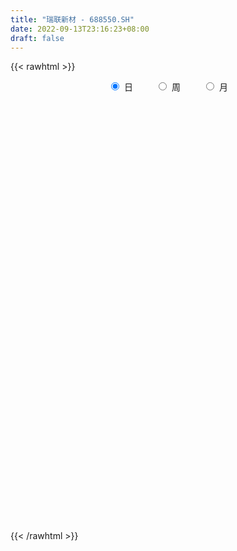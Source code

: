 ```yaml
---
title: "瑞联新材 - 688550.SH"
date: 2022-09-13T23:16:23+08:00
draft: false
---
```

{{< rawhtml >}}
    <div style="text-align: center">
        <label style="padding: 1rem;"><input style="margin-right: .5rem" type="radio" name="period" value="D" checked onclick="period_change(this)">日</label>
        <label style="padding: 1rem;"><input style="margin-right: .5rem" type="radio" name="period" value="W" onclick="period_change(this)">周</label>
        <label style="padding: 1rem;"><input style="margin-right: .5rem" type="radio" name="period" value="M" onclick="period_change(this)">月</label>
    </div>
    <div id="chart" style="height: 700px;"></div> 
    <script type="text/javascript">
        const D_v = [108057.51,50255.78,24391.56,30708.98,19452.25,22071.36,15735.03,14818.69,9939.59,9098.5,10923.5,24779.65,9814.49,6242.25,11461.32,10990.11,6797.11,11215.39,9552.62,3614.33,6807.47,8240.42,12735.91,5585.38,5840.16,7114.27,3328.12,3470.79,1872.02,2681.51,2458.71,4445.39,2530.49,4091.75,7533.43,5231.47,7846.38,4502.93,4343.05,4107.37,2983.79,3007.06,6558.44,6768.43,5760.63,3840.18,3046.88,3653.72,5964.51,6150.55,6057.78,5654.6,4859.02,4065.28,4843.05,4746.22,2718.33,2398.55,2581.56,7589.91,5926.86,4091.08,3096.08,3687.72,4083.74,4073.56,5812.36,4477.65,3275.69,3692.15,4599.83,3217.95,2741.78,3726.73,5854.88,6590.4,3697.38,4318.69,3114.08,2268.03,3377.35,4060.25,5768.17,6240.23,5451.01,7294.29,3810.39,12209.72,5473.17,4358.57,3832.26,4944.88,2248.13,2257.33,3908.3,2875.55,3564.58,2769.3,5157.32,4887.97,4310.43,2839.7,2487.66,2655.43,2967.11,2883.84,2576.56,3347.99,5432.78,3712.74,3400.78,5990.83,2460.44,3184.02,2318.05,5524.7,3211.59,6640.47,2804.61,2266.36,2286.78,2897.58,2749.52,2181.57,1786.69,2318.08,1655.61,1894.64,3264.15,3416.44,4323.78,2950.63,3273.98,2371.4,1387.84,2358.15,3013.45,2059.93,1479.09,1763.88,5083.52,2000.85,2732.73,3333.01,2794.59,7012.29,2604.53,1652.84,2553.11,2127.23,3682.1,2506.21,1688.81,1537.99,2268.17,6766.6,3574.68,2000.48,2183.12,4610.14,2126.82,2018.26,1529.56,1257.18,902.28,1997.11,2531.81,2035.57,2271.4,6243.31,5123.53,2518.37,2124.14,3035.04,3554.55,4840.69,8118.2,16548.7,15066.43,9898.42,7662.78,4586.48,3040.56,4322.1,3158.7,4127.17,4955.09,2109.51,4696.21,3156.67,7656.66,5134.75,4736.64,5279.4,3580.62,2623.8,5355.87,3706.24,6127.33,6786.15,4760.18,5274.93,5267.89,5198.57,9112.77,6372.3,6110.25,4271.45,2906.28,4832.75,3315.14,2541.04,2774.08,2723.72,5287.74,4377.38,4272.68,7504.75,5696.56,6401.89,5195.42,4583.18,2908.68,7025.74,8112.11,5489.27,4764.49,3835.11,4452.73,8722.96,22164.69,27125.76,9712.57,5422.05,6793.2,3210.51,4554.67,6443.33,5426.23,6861.56,4642.0,4488.93,11336.38,9134.8,9783.42,7532.9,7570.03,14530.25,22867.23,17387.65,66468.75,60803.42,51103.44,28109.27,23102.14,11587.42,7258.79,11703.09,6936.22,10684.66,4096.05,5582.92,4085.83,4543.02,4437.46,6104.37,5374.59,4312.56,6681.41,5119.65,6296.18,6811.75,9069.07,6599.55,20160.61,10908.78,7301.66,6268.13,9251.57,6747.3,6549.96,3814.35,5635.45,4777.14,67521.48,36497.5,20363.32,51998.19,43452.4,35012.87,16304.22,23121.88,13806.32,14996.89,14019.43,14894.13,8709.71,10161.79,13528.16,25737.02,26742.13,14572.69,18514.42,12796.87,14725.03,12473.78,7499.91,10224.17,7772.22,7547.9,10646.05,9097.68,5591.95,6982.27,8136.81,3643.94,10830.41,18255.47,12972.86,13686.7,10396.82,12356.68,15995.51,11773.62,10015.99,10138.17,7529.16,13081.94,8800.98,14867.98,8140.89,9632.64,25933.73,33338.68,24831.99,17569.08,28192.44,17416.03,14099.93,14000.53,10415.47,9948.85,7254.26,9365.73,8820.6,6592.05,5572.52,5465.83,5351.28,4240.33,4175.04,3511.58,4522.78,4276.94,10126.88,11471.59,12402.13,14463.71,6876.3,6895.92,4834.11,4673.59,7690.04,6305.43,5259.11,10958.72,5007.34,5764.33,5878.25,5093.68,7440.77,9437.56,7655.57,46913.93,49929.31,28249.33,18602.56,35065.93,22542.88,19400.66,13415.15,9993.24,8771.17,10470.1,12100.61,5736.99,6379.67,6292.02,5499.05,5571.52,8431.23,6418.77,5513.11,15150.82,14600.5,10998.79,9303.33,9880.34,8256.7,4972.22,10332.95,8492.43,5567.33,9068.69,8573.38,11369.58,22884.19,22157.8,10273.1,7761.51,8245.91,6076.85,6323.65,9559.53,11534.8,9248.14,10880.66,8091.11,14883.81,10934.48,11752.96,17201.32,21799.6,16121.89,19395.4,16049.76,11921.42,18776.61,15046.76,12271.76,14087.32,15705.12,18933.14,18723.75,10838.59,13879.64,19484.09,14637.1,13995.87,13882.09,11498.6,9887.71,9027.96,7773.61,8063.24,5948.41,7954.86,9497.05,9665.28,6155.92,9493.76,7808.82,7637.81,8920.27,10192.59,8814.84,10064.2,11416.98,9760.18,5163.88,13877.84,17244.13,13085.67,13799.32,15006.38,14267.52,18740.26,29159.85,16800.15,41781.59,29855.8,22569.25,15388.66,24747.75,21702.55,20165.88,18726.13,15866.8,10932.07,21601.42,12446.25,11947.26,9969.03,6949.0,11393.54,10232.41,8999.49,9663.7,9389.08,9264.07,10308.94,11653.24,5940.6]
const D_histogram = [0.0,-0.7511339031,-1.2178566603,-2.0055696277,-2.7016343671,-3.4762987963,-3.702863702,-3.3275340767,-2.8799629727,-2.3631674033,-1.6300445466,-0.7488231763,-0.0783646028,0.4294912317,0.7395443799,1.1099815611,1.0732063716,1.238890945,1.1338673674,1.023549051,0.6944677011,0.8782856542,1.1300721763,1.2887081443,1.2896375873,1.0362073514,0.8384894262,0.5514037708,0.425037068,0.306144118,0.2204447311,0.0893410615,0.0474906469,0.2078959907,0.3828041599,0.3365900157,0.0028264676,-0.2524467121,-0.1995066015,-0.1324797926,0.023127541,0.1073446709,0.392321585,0.6149900091,0.6247098326,0.5717763663,0.5097626461,0.4549956112,0.4512769742,0.606994374,0.6597292451,0.5900417192,0.4791157026,0.379612131,0.2380120179,-0.0009505075,-0.1422664795,-0.2229435092,-0.2155653267,-0.0303613881,0.0786095106,0.0228646801,0.0065100283,-0.0934413275,-0.2275733582,-0.3781317718,-0.5806475188,-0.6665815154,-0.6466168344,-0.7028012917,-0.7140990693,-0.7492879355,-0.7129358728,-0.7590212032,-0.8928359905,-1.1689528282,-1.2203709165,-1.2722559154,-1.1643751923,-0.9810558548,-0.6238098391,-0.29228009,-0.1307899478,-0.1344607747,-0.2634885855,-0.0827318774,-0.0412889693,0.5993489407,0.9264702802,1.046121949,1.2070447979,1.3016002489,1.2483553351,1.1222014239,0.9186671463,0.6956297815,0.3983608056,0.1630522458,-0.0910183447,-0.2897155254,-0.38583165,-0.3332382751,-0.2781407337,-0.3188163136,-0.4281488819,-0.4972258921,-0.5452515619,-0.4876157831,-0.4122503376,-0.1877464228,0.1482497666,0.5348994337,0.756949362,0.9435143311,0.9823120696,1.1284359654,1.1963043802,0.9982410908,0.8324193876,0.6476527635,0.5255918406,0.40463833,0.2030052315,-0.0180291903,-0.0902625706,-0.1635172233,-0.1949085727,-0.1201134423,0.0794933288,0.2401092217,0.3902937385,0.5200721787,0.5154764939,0.448698108,0.3620153619,0.3138009662,0.2717265739,0.1865854817,0.1027396991,0.0493940271,0.1365499774,0.1894650373,0.2560034447,0.2957385102,0.3465492132,0.1085635742,-0.1124964533,-0.2121857223,-0.3468789857,-0.3731307092,-0.241756578,-0.1844855541,-0.1762426842,-0.1725948812,-0.1084455353,0.0198654857,-0.0008982703,-0.014453135,-0.0227460963,-0.1516988693,-0.2234524071,-0.3080525011,-0.3113282607,-0.3240151596,-0.2978012024,-0.2140770104,-0.1282018549,-0.1007094043,-0.0612439869,0.1190900465,0.3173661803,0.3575029646,0.3728215833,0.426453261,0.5130789203,0.6178649803,0.7335140964,1.2821977348,1.7272747001,1.6500134775,1.3088297316,1.0826082707,0.8618913425,0.5138316097,0.2491730644,0.1349721829,-0.1702543268,-0.4371482636,-0.6426925337,-0.7145812615,-0.4547929612,-0.2817719662,-0.2736711305,-0.1881359743,-0.2093694437,-0.2372208796,-0.0712994082,-0.0228419706,-0.0715567005,-0.0814574145,-0.0082515115,-0.0705696304,-0.2207856858,-0.1879730861,-0.0276934472,0.1677649895,0.2463706862,0.1481358013,0.0472572848,-0.1668840241,-0.3740398828,-0.5012877679,-0.6044611644,-0.5479127748,-0.3687187078,-0.404556398,-0.5551403219,-0.4347194451,-0.6111615665,-0.3829267516,-0.2108066182,-0.0421953027,0.0082603663,0.1715330302,0.3608293277,0.2985059218,0.1633836872,0.0742209965,-0.0741658642,0.1299040658,0.6542978818,0.1953839212,-0.2876212107,-0.540856161,-0.7963884107,-0.8913693832,-0.8187206509,-0.7929187138,-0.6269079893,-0.4575101927,-0.4272057165,-0.3200475886,0.009082425,-0.0402646079,0.1366084356,0.2861443455,0.4043111796,0.7541620154,1.1545025816,1.664979536,3.2350155952,3.6040782273,2.6644224293,1.8462255319,0.8314098329,0.0343928365,-0.504637513,-0.6840811652,-0.900316551,-1.2583274268,-1.4799865812,-1.6994693925,-1.6169440707,-1.3559774993,-1.2637058794,-1.2886984261,-1.2565835511,-1.1581382321,-1.1865652366,-1.1090765777,-1.0184286142,-0.9545103733,-1.0061620079,-0.9031642206,-0.3300517755,-0.0525290821,0.1312325296,0.1709894756,0.0899334706,0.0533465096,0.0470664221,0.1008473392,0.2919706332,0.4008633796,1.1944312322,1.2004872041,1.3723197192,2.1362527055,2.580552457,2.3224508721,1.8378273911,1.6351298161,1.339706403,0.9730702871,0.6815477145,0.2861839927,-0.0182603772,-0.1871758522,-0.1680510357,0.132963833,0.465667496,0.3785342741,-0.0803587507,-0.457654163,-0.9455027557,-1.2949493067,-1.4406516265,-1.3386013115,-1.3113922074,-1.2669882321,-1.0038394444,-0.8971664614,-0.6968345802,-0.6994305661,-0.8428038174,-0.8684183437,-0.5935401023,-0.2773926833,-0.2295642936,0.0278180067,0.1840942431,0.0941650887,0.2583845906,0.3193458529,0.2695436491,0.035527095,-0.0522378184,-0.3639798668,-0.409647078,-0.2520309315,-0.1201930575,0.013100992,0.4434242931,1.0069947371,1.0912805073,1.2026588393,1.1686379554,0.9073100811,0.495358409,-0.091367085,-0.5262902943,-0.9403470594,-1.1285760756,-1.2987527285,-1.3525596592,-1.2560491136,-1.1013423001,-1.1155082861,-1.0356769932,-0.8796090987,-0.646834394,-0.4730741873,-0.3405046302,-0.1544103412,-0.2868720795,-0.1365974428,-0.0598207344,0.2975759765,0.4630018621,0.6272886612,0.7036002265,0.66109252,0.561425349,0.3296831168,0.0648462894,-0.3365480604,-0.4864659442,-0.4244850121,-0.3545015778,-0.5038102898,-0.354651605,-0.0228774535,0.1635094052,1.2295044402,1.7874763601,1.6822752037,1.5013242022,1.8092833805,1.8277792084,1.3725300685,1.0590890972,0.7496305752,0.4622873557,0.4242622329,-0.1271924235,-0.4090230849,-0.6637820041,-0.8605398605,-0.9193233288,-1.0332309,-1.1988900912,-1.0237233997,-0.814090595,-0.5224276655,-0.2234428793,0.0777306325,-0.1794156776,-0.329084313,-0.1660285644,-0.1674059737,0.2902022989,0.669419392,0.8376986231,1.0595937335,1.2008533693,1.2846210838,1.5024479279,1.289126727,1.1188631866,0.7598772642,0.4394512139,0.2381233124,0.0940134378,-0.1147449356,-0.3419697471,-0.3217418636,-0.1033464776,-0.0846631925,0.09523746,0.1616835792,0.2265571834,0.3752345672,0.4510030621,0.3203587413,-0.0037421349,-0.4410338726,-0.4607500958,-0.0858281659,-0.095662667,-0.1193687632,-0.2600209099,-2.316718968,-3.6041676843,-4.40396043,-4.7350931517,-4.549046039,-3.9858948422,-3.3861464022,-2.797392437,-2.4333847496,-2.0265828022,-1.6211516593,-1.1288390028,-0.7674025533,-0.4841349761,-0.1902177332,0.0169047045,0.1121427155,0.1320056056,0.2385761644,0.5069584837,0.6062661187,0.728306791,0.9407778747,1.0875184749,1.2524506756,1.3534667483,1.385619524,1.3257323222,1.3122968117,1.389507307,1.4448427092,1.4260283505,1.2314772799,1.1537025092,1.1492920683,1.2076220006,1.333289579,1.3370978041,1.4386929031,1.4883130964,1.4234200666,1.309246087,1.043378647,0.6754847019,0.4464597872,0.1125234119,-0.0165642762,-0.1131984712,-0.3609426478,-0.5217493571,-0.5635632296,-0.5222128573,-0.4392868231,-0.4300125381,-0.4791713631,-0.4049325379,-0.469470252,-0.401471694,-0.2996384244,-0.3356922913,-0.4357325543,-0.4751907097]
const D_fast = [0.0,-0.9389173789,-1.7101043011,-2.9992096754,-4.3706830066,-6.014422135,-7.1667029662,-7.62325686,-7.8956764991,-7.9696727805,-7.6440610605,-6.9500454843,-6.2991780615,-5.683949419,-5.1890101758,-4.5410776044,-4.3095512011,-3.8341438913,-3.6557006271,-3.5101316807,-3.6655961053,-3.2622067388,-2.7279021725,-2.2470891685,-1.9237503287,-1.9181287268,-1.9062242953,-2.0554590081,-2.0755664439,-2.1179233644,-2.1485115685,-2.2572799727,-2.2872577256,-2.0748783841,-1.8042691749,-1.7663358152,-2.0993927464,-2.4177776042,-2.414714144,-2.3808072832,-2.2194180643,-2.1083647667,-1.7253074564,-1.34889153,-1.1829942483,-1.0929836231,-1.0275566817,-0.9685748139,-0.8594742073,-0.552008214,-0.3343410317,-0.2565181277,-0.2476652187,-0.2522657575,-0.3343628662,-0.5735630184,-0.7504456103,-0.8868585173,-0.9333716665,-0.7557580749,-0.6271347985,-0.677163459,-0.6918906037,-0.8152022914,-1.0062276616,-1.2513190182,-1.5989966449,-1.8515760204,-1.9932655479,-2.2251503282,-2.4149728731,-2.6374837231,-2.7793656287,-3.0152062598,-3.3722300448,-3.9405850895,-4.2970959069,-4.6670448847,-4.8502579597,-4.9122025859,-4.7109090299,-4.4524493034,-4.3236566481,-4.3609426686,-4.5558426258,-4.3957688871,-4.3646482213,-3.5741730761,-3.0154341666,-2.6342520105,-2.1715679622,-1.7516124489,-1.4927685289,-1.3383720841,-1.3122395751,-1.3613694946,-1.5590482691,-1.7535937675,-2.0304189441,-2.3015450061,-2.4941190433,-2.5248352372,-2.5392728792,-2.6596525375,-2.8760223263,-3.0694058095,-3.2537443698,-3.3180125367,-3.3457096757,-3.1681423665,-2.7950837356,-2.27470921,-1.8634219412,-1.4409783894,-1.1566026335,-0.7283697463,-0.3614252364,-0.3099282531,-0.2676451094,-0.2904985426,-0.2811615054,-0.3009554335,-0.4518372241,-0.6773789435,-0.7721779665,-0.886311925,-0.9664304176,-0.9216636478,-0.7021835444,-0.4815403461,-0.2337823947,0.0260140902,0.1502875289,0.19568367,0.1995047644,0.2297406102,0.2555978614,0.2171031396,0.1589422818,0.1179451166,0.2392385613,0.3395198805,0.4700591491,0.5837288421,0.7211768484,0.510332103,0.2611479622,0.1084122626,-0.1130007472,-0.2325351481,-0.1616001614,-0.150450526,-0.1862683271,-0.2257692445,-0.1887312823,-0.05545389,-0.0764422135,-0.0936103619,-0.1075898473,-0.2744673376,-0.4020839772,-0.5636971964,-0.6448050213,-0.73849571,-0.7867320535,-0.756527114,-0.7027024222,-0.7003873227,-0.676232902,-0.4661263571,-0.1885086781,-0.0589961527,0.0495278618,0.2097728548,0.4246682441,0.6839205492,0.9829481894,1.8521812615,2.7290769019,3.0643190486,3.0503427356,3.0947733424,3.0895292499,2.8699274195,2.6675621402,2.5871043044,2.2393142131,1.8631332103,1.4969158069,1.2463817637,1.3924718237,1.4950498271,1.4347328802,1.4732340428,1.3996582125,1.3125015567,1.4605981761,1.5033451209,1.4367412159,1.4064761483,1.4776191734,1.3976586469,1.1922461701,1.1780654983,1.3314217754,1.5688214594,1.7090198277,1.6478188932,1.5587546978,1.3028923829,1.0022265535,0.7496567265,0.4953680389,0.4149382347,0.5019526248,0.364975835,0.0756068307,0.0873478463,-0.2418846668,-0.1093815399,0.010036939,0.1680994288,0.2206201895,0.4267761109,0.7062797404,0.7185828148,0.6243065021,0.5536990605,0.3867707337,0.6233166802,1.3112849666,0.9012169864,0.3463065518,-0.0421424388,-0.4967717911,-0.8145951094,-0.9466265399,-1.1190542813,-1.1097705541,-1.0547503057,-1.1312472585,-1.1041010278,-0.7727004079,-0.8321135929,-0.6210884404,-0.4000164441,-0.1807718152,0.3576195244,1.0465857361,1.9733075745,4.3520975325,5.6221797214,5.3486295308,4.9919890163,4.1850257755,3.3966069883,2.7314172605,2.3809533169,1.9396387935,1.2670460609,0.6753902612,0.0310401018,-0.2906705941,-0.3686983975,-0.5923532475,-0.9395204006,-1.2215514135,-1.4126406525,-1.7377089662,-1.9374894517,-2.1014486417,-2.2761579941,-2.5793501306,-2.7021433985,-2.2115438973,-1.9471534745,-1.7305837304,-1.6480794154,-1.7066520528,-1.7299023863,-1.7244158683,-1.6454231164,-1.3813071641,-1.1721985729,-0.0800229122,0.2261548608,0.7410673056,2.0390634683,3.128501334,3.4510124672,3.425845834,3.631930713,3.6714339007,3.5480653565,3.4269297125,3.103111989,2.7941025248,2.5783930867,2.5555051443,2.8897609712,3.3388815082,3.3463818549,2.8673991423,2.3756901893,1.6514659077,0.97828203,0.4724168035,0.2398167907,-0.0608221571,-0.3331652397,-0.3209763132,-0.4385949455,-0.4124717093,-0.5899253367,-0.9439995424,-1.1867186546,-1.0602254388,-0.8134261906,-0.8229888743,-0.5586520724,-0.3563522752,-0.4227401574,-0.1939245078,-0.0531267823,-0.0355430739,-0.2606778542,-0.3615022222,-0.7642392373,-0.9123182179,-0.8177098043,-0.7159201947,-0.5793508972,-0.0381715228,0.7771476055,1.1342535025,1.5462965443,1.8044351493,1.7699347953,1.4818227254,0.8722554601,0.3057596772,-0.3433838527,-0.8137568878,-1.3086217228,-1.7005685683,-1.9180703011,-2.0386990627,-2.3317421202,-2.5108300756,-2.5746644557,-2.5035983495,-2.4481066896,-2.4006632901,-2.2531715864,-2.4573513446,-2.3412260685,-2.2794045438,-1.8476138388,-1.5664374877,-1.2453285232,-0.9931169013,-0.8703514778,-0.8296623115,-0.9789837646,-1.2276090196,-1.7131403845,-1.9846747543,-2.0288150753,-2.0474570354,-2.3227183199,-2.2622225363,-1.9361677482,-1.7089035382,-0.3355323932,0.6693086167,0.9846762613,1.1790563103,1.9393363338,2.4147769638,2.302660341,2.253991644,2.1319407658,1.9601693853,2.0282098206,1.4449570584,1.0608706257,0.6401662056,0.228273384,-0.0603409165,-0.4325562127,-0.8979379266,-0.9787020852,-0.9725919292,-0.811535916,-0.5684118497,-0.2478056798,-0.5498059093,-0.7817456229,-0.6601970154,-0.7034259181,-0.1732670708,0.3733048703,0.7510087572,1.237802301,1.6792752791,2.0841982646,2.6776370906,2.7865975715,2.8960498277,2.7270332214,2.5164699746,2.3746729011,2.254066386,2.0166217787,1.7039045304,1.643696948,1.8362557146,1.8337732016,2.0374832191,2.1443502331,2.2658631332,2.5083491588,2.6968684192,2.6463137837,2.3212773737,1.7737271679,1.6388234207,1.9922883092,1.9585381413,1.9049898543,1.6993324802,-0.9365453199,-3.1250359573,-5.0258188105,-6.5407248201,-7.4919392172,-7.9252617309,-8.1720498915,-8.2826440356,-8.5269825356,-8.6268262887,-8.6266830606,-8.4165801548,-8.2469943436,-8.0847605104,-7.8383977008,-7.627049087,-7.5037753971,-7.4509111057,-7.2846965058,-6.8895745656,-6.6387004009,-6.3345830308,-5.8869174784,-5.4682972595,-4.9902523899,-4.5508696301,-4.1723119735,-3.9007660947,-3.5861274022,-3.1615400802,-2.7449940007,-2.4073012718,-2.2939830224,-2.0833321658,-1.8004195897,-1.4401841572,-0.9811941841,-0.6431115079,-0.1818431831,0.2398552842,0.5308172711,0.7439548132,0.738932035,0.5399092653,0.4224992974,0.1166937751,-0.0165349821,-0.1414687948,-0.4794486334,-0.770692682,-0.9533973619,-1.0426002039,-1.0694958754,-1.1677247249,-1.3366763908,-1.3636707001,-1.5455759771,-1.5779453426,-1.5510216791,-1.6709986189,-1.8799720204,-2.0382278533]
const D_slow = [0.0,-0.1877834758,-0.4922476408,-0.9936400478,-1.6690486395,-2.5381233386,-3.4638392641,-4.2957227833,-5.0157135265,-5.6065053773,-6.0140165139,-6.201222308,-6.2208134587,-6.1134406508,-5.9285545558,-5.6510591655,-5.3827575726,-5.0730348364,-4.7895679945,-4.5336807318,-4.3600638065,-4.1404923929,-3.8579743488,-3.5357973128,-3.2133879159,-2.9543360781,-2.7447137216,-2.6068627789,-2.5006035119,-2.4240674824,-2.3689562996,-2.3466210342,-2.3347483725,-2.2827743748,-2.1870733348,-2.1029258309,-2.102219214,-2.1653308921,-2.2152075424,-2.2483274906,-2.2425456053,-2.2157094376,-2.1176290414,-1.9638815391,-1.8077040809,-1.6647599894,-1.5373193278,-1.423570425,-1.3107511815,-1.159002588,-0.9940702767,-0.8465598469,-0.7267809213,-0.6318778885,-0.572374884,-0.5726125109,-0.6081791308,-0.6639150081,-0.7178063398,-0.7253966868,-0.7057443091,-0.7000281391,-0.698400632,-0.7217609639,-0.7786543034,-0.8731872464,-1.0183491261,-1.184994505,-1.3466487135,-1.5223490365,-1.7008738038,-1.8881957877,-2.0664297559,-2.2561850567,-2.4793940543,-2.7716322613,-3.0767249905,-3.3947889693,-3.6858827674,-3.9311467311,-4.0870991908,-4.1601692133,-4.1928667003,-4.2264818939,-4.2923540403,-4.3130370097,-4.323359252,-4.1735220168,-3.9419044468,-3.6803739595,-3.37861276,-3.0532126978,-2.741123864,-2.460573508,-2.2309067215,-2.0569992761,-1.9574090747,-1.9166460133,-1.9394005994,-2.0118294808,-2.1082873933,-2.1915969621,-2.2611321455,-2.3408362239,-2.4478734444,-2.5721799174,-2.7084928079,-2.8303967537,-2.9334593381,-2.9803959438,-2.9433335021,-2.8096086437,-2.6203713032,-2.3844927204,-2.138914703,-1.8568057117,-1.5577296166,-1.3081693439,-1.100064497,-0.9381513061,-0.806753346,-0.7055937635,-0.6548424556,-0.6593497532,-0.6819153958,-0.7227947017,-0.7715218449,-0.8015502054,-0.7816768732,-0.7216495678,-0.6240761332,-0.4940580885,-0.365188965,-0.253014438,-0.1625105975,-0.084060356,-0.0161287125,0.0305176579,0.0562025827,0.0685510895,0.1026885838,0.1500548432,0.2140557043,0.2879903319,0.3746276352,0.4017685287,0.3736444154,0.3205979849,0.2338782384,0.1405955611,0.0801564166,0.0340350281,-0.0100256429,-0.0531743632,-0.0802857471,-0.0753193756,-0.0755439432,-0.0791572269,-0.084843751,-0.1227684683,-0.1786315701,-0.2556446954,-0.3334767605,-0.4144805504,-0.488930851,-0.5424501036,-0.5745005674,-0.5996779184,-0.6149889151,-0.5852164035,-0.5058748584,-0.4164991173,-0.3232937215,-0.2166804062,-0.0884106762,0.0660555689,0.249434093,0.5699835267,1.0018022017,1.4143055711,1.741513004,2.0121650717,2.2276379073,2.3560958098,2.4183890759,2.4521321216,2.4095685399,2.300281474,2.1396083405,1.9609630252,1.8472647849,1.7768217933,1.7084040107,1.6613700171,1.6090276562,1.5497224363,1.5318975842,1.5261870916,1.5082979165,1.4879335628,1.4858706849,1.4682282773,1.4130318559,1.3660385844,1.3591152226,1.4010564699,1.4626491415,1.4996830918,1.511497413,1.469776407,1.3762664363,1.2509444943,1.0998292032,0.9628510095,0.8706713326,0.7695322331,0.6307471526,0.5220672913,0.3692768997,0.2735452118,0.2208435572,0.2102947315,0.2123598231,0.2552430807,0.3454504126,0.4200768931,0.4609228149,0.479478064,0.4609365979,0.4934126144,0.6569870848,0.7058330651,0.6339277625,0.4987137222,0.2996166195,0.0767742737,-0.127905889,-0.3261355674,-0.4828625648,-0.597240113,-0.7040415421,-0.7840534392,-0.781782833,-0.7918489849,-0.757696876,-0.6861607896,-0.5850829948,-0.3965424909,-0.1079168455,0.3083280385,1.1170819373,2.0181014941,2.6842071014,3.1457634844,3.3536159426,3.3622141518,3.2360547735,3.0650344822,2.8399553445,2.5253734877,2.1553768424,1.7305094943,1.3262734766,0.9872791018,0.6713526319,0.3491780254,0.0350321376,-0.2545024204,-0.5511437295,-0.828412874,-1.0830200275,-1.3216476208,-1.5731881228,-1.7989791779,-1.8814921218,-1.8946243924,-1.86181626,-1.8190688911,-1.7965855234,-1.783248896,-1.7714822905,-1.7462704556,-1.6732777973,-1.5730619525,-1.2744541444,-0.9743323434,-0.6312524136,-0.0971892372,0.547948877,1.1285615951,1.5880184428,1.9968008969,2.3317274976,2.5749950694,2.745381998,2.8169279962,2.8123629019,2.7655689389,2.72355618,2.7567971382,2.8732140122,2.9678475807,2.9477578931,2.8333443523,2.5969686634,2.2732313367,1.9130684301,1.5784181022,1.2505700504,0.9338229923,0.6828631312,0.4585715159,0.2843628708,0.1095052293,-0.101195725,-0.3183003109,-0.4666853365,-0.5360335073,-0.5934245807,-0.586470079,-0.5404465183,-0.5169052461,-0.4523090985,-0.3724726352,-0.3050867229,-0.2962049492,-0.3092644038,-0.4002593705,-0.50267114,-0.5656788728,-0.5957271372,-0.5924518892,-0.4815958159,-0.2298471317,0.0429729952,0.343637705,0.6357971939,0.8626247141,0.9864643164,0.9636225451,0.8320499716,0.5969632067,0.3148191878,-0.0098689943,-0.3480089091,-0.6620211875,-0.9373567626,-1.2162338341,-1.4751530824,-1.6950553571,-1.8567639555,-1.9750325024,-2.0601586599,-2.0987612452,-2.1704792651,-2.2046286258,-2.2195838094,-2.1451898153,-2.0294393497,-1.8726171844,-1.6967171278,-1.5314439978,-1.3910876605,-1.3086668813,-1.292455309,-1.3765923241,-1.4982088101,-1.6043300632,-1.6929554576,-1.8189080301,-1.9075709313,-1.9132902947,-1.8724129434,-1.5650368334,-1.1181677433,-0.6975989424,-0.3222678919,0.1300529533,0.5869977554,0.9301302725,1.1949025468,1.3823101906,1.4978820295,1.6039475877,1.5721494819,1.4698937106,1.3039482096,1.0888132445,0.8589824123,0.6006746873,0.3009521645,0.0450213146,-0.1585013342,-0.2891082505,-0.3449689704,-0.3255363123,-0.3703902317,-0.4526613099,-0.494168451,-0.5360199444,-0.4634693697,-0.2961145217,-0.0866898659,0.1782085675,0.4784219098,0.7995771807,1.1751891627,1.4974708445,1.7771866411,1.9671559572,2.0770187606,2.1365495887,2.1600529482,2.1313667143,2.0458742775,1.9654388116,1.9396021922,1.9184363941,1.9422457591,1.9826666539,2.0393059498,2.1331145916,2.2458653571,2.3259550424,2.3250195087,2.2147610405,2.0995735166,2.0781164751,2.0542008083,2.0243586175,1.9593533901,1.3801736481,0.479131727,-0.6218583805,-1.8056316684,-2.9428931782,-3.9393668887,-4.7859034893,-5.4852515985,-6.0935977859,-6.6002434865,-7.0055314013,-7.287741152,-7.4795917903,-7.6006255343,-7.6481799676,-7.6439537915,-7.6159181126,-7.5829167112,-7.5232726701,-7.3965330492,-7.2449665196,-7.0628898218,-6.8276953531,-6.5558157344,-6.2427030655,-5.9043363784,-5.5579314974,-5.2264984169,-4.8984242139,-4.5510473872,-4.1898367099,-3.8333296223,-3.5254603023,-3.237034675,-2.9497116579,-2.6478061578,-2.314483763,-1.980209312,-1.6205360862,-1.2484578121,-0.8926027955,-0.5652912738,-0.304446612,-0.1355754365,-0.0239604897,0.0041703632,0.0000292942,-0.0282703236,-0.1185059856,-0.2489433249,-0.3898341323,-0.5203873466,-0.6302090524,-0.7377121869,-0.8575050277,-0.9587381621,-1.0761057251,-1.1764736486,-1.2513832547,-1.3353063276,-1.4442394661,-1.5630371436]
const D_data = [['2020-09-02', 147.0, 127.19, 126.6, 148.0],['2020-09-03', 119.83, 115.42, 114.45, 123.94],['2020-09-04', 115.0, 114.84, 113.9, 119.28],['2020-09-07', 114.84, 106.01, 105.81, 114.84],['2020-09-08', 106.33, 101.05, 101.0, 107.65],['2020-09-09', 99.96, 93.29, 93.29, 99.96],['2020-09-10', 95.5, 94.13, 94.01, 98.0],['2020-09-11', 94.05, 98.7, 92.5, 99.94],['2020-09-14', 98.02, 98.68, 97.75, 100.8],['2020-09-15', 99.48, 99.3, 96.85, 101.0],['2020-09-16', 98.45, 102.97, 98.11, 103.23],['2020-09-17', 102.0, 107.38, 102.0, 112.5],['2020-09-18', 106.5, 107.73, 106.5, 111.11],['2020-09-21', 107.9, 108.15, 107.01, 109.89],['2020-09-22', 107.28, 107.5, 103.21, 111.49],['2020-09-23', 108.24, 110.02, 107.22, 112.0],['2020-09-24', 109.68, 105.91, 105.75, 109.88],['2020-09-25', 107.21, 108.98, 105.0, 110.58],['2020-09-28', 108.9, 106.0, 104.5, 109.79],['2020-09-29', 107.24, 105.55, 105.55, 108.0],['2020-09-30', 105.64, 101.67, 101.38, 106.8],['2020-10-09', 102.86, 107.73, 102.0, 109.85],['2020-10-12', 108.58, 110.0, 108.58, 114.18],['2020-10-13', 111.81, 110.39, 108.4, 112.2],['2020-10-14', 110.81, 109.4, 108.41, 111.47],['2020-10-15', 108.92, 106.02, 106.0, 110.2],['2020-10-16', 105.52, 105.84, 105.52, 106.79],['2020-10-19', 103.03, 103.58, 103.01, 105.5],['2020-10-20', 103.08, 104.5, 103.08, 105.09],['2020-10-21', 104.5, 103.87, 103.52, 105.88],['2020-10-22', 104.95, 103.6, 103.08, 104.95],['2020-10-23', 104.5, 102.23, 102.11, 104.58],['2020-10-26', 102.0, 102.6, 100.52, 102.8],['2020-10-27', 103.05, 105.23, 103.05, 105.98],['2020-10-28', 105.28, 106.24, 105.24, 109.5],['2020-10-29', 105.03, 103.8, 103.12, 105.34],['2020-10-30', 105.0, 99.0, 98.8, 105.02],['2020-11-02', 99.0, 97.98, 97.2, 100.12],['2020-11-03', 98.18, 100.8, 98.11, 100.89],['2020-11-04', 101.51, 100.85, 100.6, 103.48],['2020-11-05', 103.9, 102.2, 100.85, 103.9],['2020-11-06', 102.28, 101.69, 100.91, 103.2],['2020-11-09', 101.61, 105.1, 101.61, 105.33],['2020-11-10', 105.12, 105.81, 104.61, 106.5],['2020-11-11', 105.95, 104.0, 103.98, 107.62],['2020-11-12', 103.63, 103.33, 103.18, 104.85],['2020-11-13', 102.88, 103.11, 102.32, 104.32],['2020-11-16', 103.14, 103.06, 103.0, 104.14],['2020-11-17', 103.04, 103.71, 102.9, 106.45],['2020-11-18', 103.71, 106.37, 103.36, 106.48],['2020-11-19', 106.5, 106.0, 105.0, 107.77],['2020-11-20', 106.4, 104.79, 104.12, 106.49],['2020-11-23', 104.76, 104.1, 103.5, 105.0],['2020-11-24', 104.11, 103.92, 103.36, 104.38],['2020-11-25', 103.98, 102.9, 102.55, 104.0],['2020-11-26', 102.91, 100.66, 100.3, 103.5],['2020-11-27', 101.1, 100.71, 99.66, 101.41],['2020-11-30', 100.82, 100.63, 100.0, 101.85],['2020-12-01', 100.63, 101.26, 100.02, 101.49],['2020-12-02', 101.26, 103.81, 101.0, 105.0],['2020-12-03', 104.78, 103.57, 103.1, 105.75],['2020-12-04', 103.35, 101.59, 101.33, 103.98],['2020-12-07', 101.6, 101.8, 101.01, 102.0],['2020-12-08', 101.43, 100.3, 100.12, 102.5],['2020-12-09', 100.24, 99.0, 98.68, 101.2],['2020-12-10', 99.3, 97.66, 97.34, 99.3],['2020-12-11', 97.65, 95.53, 94.73, 98.65],['2020-12-14', 95.5, 95.55, 94.1, 95.55],['2020-12-15', 95.9, 95.99, 94.5, 96.4],['2020-12-16', 95.6, 94.19, 93.8, 96.39],['2020-12-17', 94.08, 93.77, 91.51, 94.1],['2020-12-18', 94.0, 92.5, 92.08, 94.0],['2020-12-21', 92.01, 92.53, 92.0, 93.18],['2020-12-22', 92.53, 90.57, 90.11, 92.53],['2020-12-23', 90.49, 87.98, 87.9, 91.35],['2020-12-24', 88.02, 83.88, 83.5, 88.02],['2020-12-25', 83.88, 84.43, 83.51, 86.1],['2020-12-28', 85.3, 82.68, 82.0, 85.3],['2020-12-29', 82.88, 83.35, 81.53, 84.18],['2020-12-30', 83.35, 83.68, 83.05, 84.35],['2020-12-31', 83.68, 86.11, 83.5, 86.18],['2021-01-04', 86.88, 86.7, 85.52, 86.88],['2021-01-05', 86.9, 85.14, 84.21, 86.92],['2021-01-06', 85.06, 82.79, 81.95, 85.16],['2021-01-07', 82.69, 80.09, 79.58, 82.69],['2021-01-08', 80.09, 83.36, 78.18, 83.99],['2021-01-11', 82.5, 81.55, 81.0, 83.0],['2021-01-12', 81.64, 90.53, 81.62, 91.22],['2021-01-13', 90.55, 89.26, 87.22, 90.87],['2021-01-14', 88.93, 88.12, 86.69, 89.98],['2021-01-15', 88.79, 89.8, 87.61, 90.96],['2021-01-18', 88.88, 90.21, 87.1, 90.26],['2021-01-19', 90.28, 89.08, 88.15, 90.29],['2021-01-20', 88.6, 88.26, 88.04, 89.21],['2021-01-21', 88.26, 86.88, 86.5, 88.92],['2021-01-22', 86.51, 85.82, 85.12, 87.87],['2021-01-25', 85.08, 83.63, 83.5, 86.27],['2021-01-26', 83.14, 82.91, 82.48, 84.51],['2021-01-27', 82.91, 81.1, 80.83, 83.58],['2021-01-28', 80.5, 80.13, 80.01, 82.2],['2021-01-29', 79.97, 80.05, 78.79, 81.55],['2021-02-01', 79.28, 81.2, 79.28, 81.5],['2021-02-02', 81.01, 80.96, 80.83, 82.28],['2021-02-03', 80.96, 79.23, 79.05, 81.0],['2021-02-04', 79.33, 77.32, 77.01, 79.78],['2021-02-05', 77.33, 76.61, 76.61, 77.96],['2021-02-08', 76.6, 75.76, 75.33, 76.92],['2021-02-09', 76.8, 76.3, 75.7, 76.8],['2021-02-10', 76.3, 76.11, 75.65, 77.83],['2021-02-18', 77.48, 78.13, 77.08, 79.39],['2021-02-19', 77.93, 80.61, 77.93, 80.8],['2021-02-22', 80.85, 83.07, 80.75, 86.19],['2021-02-23', 83.07, 82.79, 81.98, 83.68],['2021-02-24', 82.82, 83.78, 81.85, 84.2],['2021-02-25', 83.81, 82.99, 82.49, 84.78],['2021-02-26', 83.0, 85.4, 83.0, 85.46],['2021-03-01', 85.18, 85.69, 85.03, 86.18],['2021-03-02', 85.0, 82.68, 82.32, 85.08],['2021-03-03', 82.04, 82.66, 81.5, 82.9],['2021-03-04', 82.01, 81.92, 81.75, 83.19],['2021-03-05', 82.0, 82.22, 81.65, 82.42],['2021-03-08', 82.2, 81.84, 81.84, 83.59],['2021-03-09', 81.6, 80.1, 78.09, 81.91],['2021-03-10', 80.7, 78.69, 78.36, 80.78],['2021-03-11', 79.2, 79.62, 78.4, 79.92],['2021-03-12', 79.62, 79.01, 78.5, 80.39],['2021-03-15', 78.9, 79.0, 78.52, 80.3],['2021-03-16', 79.06, 80.21, 79.06, 80.5],['2021-03-17', 79.8, 82.39, 79.78, 82.87],['2021-03-18', 82.15, 82.9, 82.15, 83.86],['2021-03-19', 82.5, 83.77, 82.11, 84.36],['2021-03-22', 83.98, 84.56, 83.22, 84.7],['2021-03-23', 84.56, 83.57, 83.4, 85.4],['2021-03-24', 83.05, 82.94, 82.18, 83.72],['2021-03-25', 82.53, 82.57, 82.4, 83.49],['2021-03-26', 82.6, 82.94, 81.88, 83.39],['2021-03-29', 83.1, 83.0, 82.12, 83.77],['2021-03-30', 83.03, 82.3, 81.93, 83.3],['2021-03-31', 81.98, 81.98, 81.61, 82.5],['2021-04-01', 82.23, 82.06, 81.71, 82.5],['2021-04-02', 81.31, 84.0, 81.31, 85.36],['2021-04-06', 85.0, 84.1, 83.5, 85.05],['2021-04-07', 84.17, 84.8, 83.46, 84.8],['2021-04-08', 85.2, 85.01, 84.2, 85.86],['2021-04-09', 84.61, 85.7, 84.35, 85.83],['2021-04-12', 85.95, 81.81, 81.58, 86.05],['2021-04-13', 81.98, 80.83, 80.74, 82.0],['2021-04-14', 80.98, 81.4, 80.0, 81.53],['2021-04-15', 81.41, 80.14, 79.94, 81.41],['2021-04-16', 80.4, 80.8, 79.93, 81.3],['2021-04-19', 81.11, 82.83, 80.85, 82.9],['2021-04-20', 82.79, 82.25, 82.13, 83.67],['2021-04-21', 82.3, 81.67, 81.25, 82.34],['2021-04-22', 81.7, 81.5, 81.39, 81.94],['2021-04-23', 81.01, 82.32, 80.81, 82.39],['2021-04-26', 85.0, 83.6, 83.57, 85.43],['2021-04-27', 83.04, 82.02, 81.22, 84.13],['2021-04-28', 81.79, 82.0, 81.36, 82.95],['2021-04-29', 82.0, 81.98, 81.63, 82.38],['2021-04-30', 81.98, 80.01, 79.8, 82.08],['2021-05-06', 81.1, 80.01, 79.5, 81.1],['2021-05-07', 80.01, 79.18, 79.12, 80.25],['2021-05-10', 79.18, 79.67, 78.9, 80.1],['2021-05-11', 79.76, 79.2, 78.63, 79.76],['2021-05-12', 79.9, 79.41, 78.89, 79.9],['2021-05-13', 79.08, 80.15, 78.66, 80.5],['2021-05-14', 80.1, 80.42, 79.06, 80.84],['2021-05-17', 80.41, 79.82, 79.58, 80.8],['2021-05-18', 79.5, 80.0, 79.2, 80.24],['2021-05-19', 80.08, 82.3, 79.88, 83.3],['2021-05-20', 82.3, 83.65, 81.11, 83.85],['2021-05-21', 83.88, 82.52, 82.4, 83.94],['2021-05-24', 82.55, 82.6, 82.01, 83.21],['2021-05-25', 82.5, 83.55, 82.15, 83.73],['2021-05-26', 83.48, 84.7, 83.42, 85.0],['2021-05-27', 84.67, 85.9, 84.5, 85.98],['2021-05-28', 86.1, 87.2, 85.04, 89.55],['2021-05-31', 87.4, 95.3, 87.4, 96.26],['2021-06-01', 95.3, 98.02, 93.48, 98.88],['2021-06-02', 97.8, 94.0, 93.0, 98.3],['2021-06-03', 94.5, 90.97, 90.9, 94.88],['2021-06-04', 91.01, 92.1, 90.5, 93.06],['2021-06-07', 92.35, 92.04, 91.68, 93.85],['2021-06-08', 92.08, 89.78, 89.52, 92.8],['2021-06-09', 90.53, 89.81, 89.34, 91.78],['2021-06-10', 89.71, 91.17, 89.07, 91.37],['2021-06-11', 91.07, 87.97, 87.78, 91.35],['2021-06-15', 87.0, 86.99, 86.09, 87.5],['2021-06-16', 91.0, 86.36, 85.41, 91.0],['2021-06-17', 85.85, 87.03, 85.2, 87.66],['2021-06-18', 87.62, 91.5, 87.18, 93.44],['2021-06-21', 91.17, 91.55, 90.3, 93.3],['2021-06-22', 92.39, 90.0, 89.79, 92.39],['2021-06-23', 89.57, 91.28, 89.57, 92.3],['2021-06-24', 91.28, 90.19, 90.18, 91.94],['2021-06-25', 89.8, 90.02, 89.8, 90.75],['2021-06-28', 90.36, 92.92, 90.1, 93.98],['2021-06-29', 93.0, 92.21, 91.48, 93.86],['2021-06-30', 91.8, 91.17, 90.9, 92.74],['2021-07-01', 91.69, 91.65, 90.41, 94.1],['2021-07-02', 90.88, 93.04, 90.5, 93.38],['2021-07-05', 93.35, 91.55, 90.68, 93.43],['2021-07-06', 91.9, 89.96, 88.88, 91.9],['2021-07-07', 89.5, 91.97, 88.52, 92.96],['2021-07-08', 92.21, 94.2, 91.72, 96.28],['2021-07-09', 94.32, 95.86, 92.89, 96.9],['2021-07-12', 96.35, 95.51, 94.51, 97.37],['2021-07-13', 95.54, 93.61, 93.5, 95.55],['2021-07-14', 93.93, 93.33, 92.87, 94.64],['2021-07-15', 93.33, 91.22, 90.4, 93.33],['2021-07-16', 91.79, 90.15, 89.88, 91.8],['2021-07-19', 90.15, 90.08, 89.1, 90.42],['2021-07-20', 90.08, 89.48, 88.55, 90.08],['2021-07-21', 89.34, 91.04, 89.34, 91.23],['2021-07-22', 91.04, 92.98, 89.88, 93.35],['2021-07-23', 93.1, 90.48, 90.0, 93.85],['2021-07-26', 90.48, 88.25, 87.2, 91.25],['2021-07-27', 88.24, 91.25, 88.24, 93.39],['2021-07-28', 90.39, 87.02, 85.05, 90.45],['2021-07-29', 87.97, 91.88, 87.43, 92.38],['2021-07-30', 91.14, 92.06, 90.3, 92.2],['2021-08-02', 92.11, 92.87, 92.06, 94.9],['2021-08-03', 93.28, 92.0, 91.62, 93.28],['2021-08-04', 91.58, 94.1, 89.41, 94.59],['2021-08-05', 93.1, 95.64, 93.1, 96.49],['2021-08-06', 95.15, 93.15, 92.55, 95.63],['2021-08-09', 93.35, 91.95, 91.0, 93.35],['2021-08-10', 91.5, 92.08, 91.2, 92.85],['2021-08-11', 92.0, 90.76, 90.33, 92.0],['2021-08-12', 90.5, 95.42, 90.33, 96.4],['2021-08-13', 95.95, 101.81, 95.94, 103.0],['2021-08-16', 98.89, 90.1, 88.83, 98.89],['2021-08-17', 89.99, 87.3, 87.01, 89.99],['2021-08-18', 86.99, 87.93, 86.99, 88.73],['2021-08-19', 87.22, 86.04, 86.02, 87.9],['2021-08-20', 86.11, 86.45, 85.42, 86.75],['2021-08-23', 86.01, 87.8, 86.01, 88.58],['2021-08-24', 87.5, 86.8, 86.4, 88.5],['2021-08-25', 86.8, 88.45, 86.11, 88.85],['2021-08-26', 87.87, 88.89, 87.61, 90.18],['2021-08-27', 89.0, 87.24, 87.1, 89.51],['2021-08-30', 86.98, 88.17, 86.98, 88.6],['2021-08-31', 88.2, 91.9, 88.2, 94.0],['2021-09-01', 91.88, 87.79, 86.54, 91.88],['2021-09-02', 87.27, 90.9, 87.0, 91.76],['2021-09-03', 90.8, 91.51, 89.57, 92.43],['2021-09-06', 90.7, 92.03, 88.95, 92.8],['2021-09-07', 91.03, 96.6, 90.18, 97.83],['2021-09-08', 97.96, 100.0, 97.9, 106.56],['2021-09-09', 98.66, 105.0, 97.43, 106.16],['2021-09-10', 112.04, 126.0, 106.0, 126.0],['2021-09-13', 120.0, 119.18, 116.51, 138.6],['2021-09-14', 118.82, 104.08, 103.61, 120.0],['2021-09-15', 102.0, 103.06, 99.0, 104.76],['2021-09-16', 100.1, 97.16, 96.83, 102.52],['2021-09-17', 97.5, 95.8, 94.85, 98.08],['2021-09-22', 94.73, 95.69, 94.5, 97.69],['2021-09-23', 95.49, 98.22, 95.49, 99.83],['2021-09-24', 98.3, 96.47, 96.16, 99.17],['2021-09-27', 96.01, 92.65, 92.0, 97.29],['2021-09-28', 92.95, 92.02, 91.86, 93.9],['2021-09-29', 92.1, 89.85, 89.3, 93.1],['2021-09-30', 91.0, 92.15, 90.9, 93.17],['2021-10-08', 92.29, 94.29, 92.29, 95.48],['2021-10-11', 94.29, 92.2, 91.61, 94.44],['2021-10-12', 92.2, 89.96, 89.89, 92.94],['2021-10-13', 89.94, 89.7, 89.1, 90.7],['2021-10-14', 90.49, 89.9, 89.1, 90.49],['2021-10-15', 89.93, 87.5, 87.35, 89.93],['2021-10-18', 87.74, 87.94, 87.16, 89.6],['2021-10-19', 88.38, 87.57, 86.88, 88.56],['2021-10-20', 88.0, 86.69, 86.1, 88.0],['2021-10-21', 86.88, 84.28, 83.66, 87.53],['2021-10-22', 84.61, 85.35, 84.61, 87.65],['2021-10-25', 89.65, 92.32, 89.28, 95.0],['2021-10-26', 93.99, 90.5, 90.35, 94.56],['2021-10-27', 90.49, 90.34, 89.4, 92.08],['2021-10-28', 90.01, 89.0, 88.64, 91.87],['2021-10-29', 89.26, 87.22, 86.76, 89.44],['2021-11-01', 87.23, 87.26, 86.43, 88.48],['2021-11-02', 87.8, 87.31, 86.9, 89.54],['2021-11-03', 87.19, 88.0, 87.19, 88.35],['2021-11-04', 87.9, 90.3, 87.9, 90.7],['2021-11-05', 90.3, 90.13, 89.5, 91.97],['2021-11-08', 108.16, 101.6, 100.31, 108.16],['2021-11-09', 98.07, 94.7, 93.01, 99.89],['2021-11-10', 95.0, 98.18, 94.01, 98.19],['2021-11-11', 96.0, 109.5, 95.13, 113.0],['2021-11-12', 109.85, 110.7, 108.96, 117.16],['2021-11-15', 115.0, 104.49, 103.39, 117.95],['2021-11-16', 104.98, 101.5, 101.0, 105.11],['2021-11-17', 107.0, 104.82, 102.3, 108.1],['2021-11-18', 103.8, 103.81, 102.5, 105.55],['2021-11-19', 103.55, 102.4, 101.74, 104.52],['2021-11-22', 101.9, 102.6, 100.5, 104.19],['2021-11-23', 102.53, 100.22, 99.68, 103.82],['2021-11-24', 100.75, 99.97, 99.16, 101.5],['2021-11-25', 99.6, 100.7, 98.6, 100.98],['2021-11-26', 100.01, 102.9, 99.1, 103.58],['2021-11-29', 105.13, 107.68, 102.46, 108.3],['2021-11-30', 106.49, 110.44, 106.49, 112.69],['2021-12-01', 110.21, 106.6, 105.67, 111.69],['2021-12-02', 104.87, 101.0, 100.77, 106.08],['2021-12-03', 102.0, 99.95, 98.9, 102.55],['2021-12-06', 99.95, 96.04, 95.72, 100.8],['2021-12-07', 96.22, 94.95, 94.33, 96.9],['2021-12-08', 95.87, 95.36, 94.72, 96.21],['2021-12-09', 95.4, 97.48, 95.36, 98.02],['2021-12-10', 98.5, 96.03, 95.88, 98.88],['2021-12-13', 95.89, 95.56, 94.8, 96.85],['2021-12-14', 95.56, 98.34, 95.1, 98.88],['2021-12-15', 98.9, 96.7, 96.5, 100.5],['2021-12-16', 96.65, 98.12, 96.2, 98.39],['2021-12-17', 97.02, 95.58, 95.41, 98.41],['2021-12-20', 94.8, 92.8, 92.4, 95.2],['2021-12-21', 92.72, 93.1, 92.6, 93.87],['2021-12-22', 93.38, 96.9, 92.6, 98.79],['2021-12-23', 98.21, 98.6, 98.02, 103.47],['2021-12-24', 98.5, 95.94, 94.22, 98.6],['2021-12-27', 95.48, 99.23, 94.7, 101.5],['2021-12-28', 100.6, 99.09, 97.44, 100.79],['2021-12-29', 99.99, 96.22, 96.0, 101.18],['2021-12-30', 97.79, 99.68, 97.53, 102.37],['2021-12-31', 99.95, 99.17, 97.91, 101.35],['2022-01-04', 99.96, 98.0, 97.01, 100.62],['2022-01-05', 98.45, 95.0, 94.6, 98.45],['2022-01-06', 95.3, 95.91, 94.25, 96.6],['2022-01-07', 95.38, 91.8, 91.5, 95.93],['2022-01-10', 91.8, 93.79, 91.41, 94.88],['2022-01-11', 93.85, 96.3, 93.2, 98.74],['2022-01-12', 96.3, 96.53, 95.1, 97.29],['2022-01-13', 95.91, 97.14, 95.4, 97.85],['2022-01-14', 96.94, 102.5, 96.18, 103.51],['2022-01-17', 103.74, 107.4, 101.0, 107.55],['2022-01-18', 106.0, 103.98, 102.6, 107.64],['2022-01-19', 103.01, 105.8, 102.41, 107.5],['2022-01-20', 106.76, 105.21, 104.9, 111.68],['2022-01-21', 104.15, 102.5, 101.65, 106.84],['2022-01-24', 102.47, 99.48, 99.0, 103.34],['2022-01-25', 99.7, 94.88, 94.5, 100.37],['2022-01-26', 95.63, 93.89, 92.91, 96.56],['2022-01-27', 94.0, 91.36, 91.35, 94.63],['2022-01-28', 92.09, 91.79, 90.42, 92.95],['2022-02-07', 92.12, 90.09, 89.95, 92.95],['2022-02-08', 90.21, 89.85, 88.11, 91.5],['2022-02-09', 89.98, 90.73, 88.88, 91.25],['2022-02-10', 91.48, 91.08, 89.5, 91.5],['2022-02-11', 90.25, 88.3, 88.3, 91.21],['2022-02-14', 90.0, 88.6, 88.44, 91.4],['2022-02-15', 88.96, 89.2, 87.15, 89.7],['2022-02-16', 89.94, 90.35, 89.34, 90.88],['2022-02-17', 89.46, 89.99, 89.33, 90.95],['2022-02-18', 89.02, 89.69, 88.61, 90.04],['2022-02-21', 89.8, 90.73, 89.69, 91.63],['2022-02-22', 90.02, 86.4, 86.12, 90.2],['2022-02-23', 86.11, 89.51, 85.62, 89.99],['2022-02-24', 90.99, 88.81, 87.72, 92.75],['2022-02-25', 90.05, 93.29, 90.05, 95.45],['2022-02-28', 93.0, 92.31, 91.78, 94.25],['2022-03-01', 92.43, 93.35, 91.89, 93.83],['2022-03-02', 93.55, 93.18, 91.96, 94.33],['2022-03-03', 93.19, 92.1, 92.01, 93.8],['2022-03-04', 91.5, 91.28, 90.6, 92.47],['2022-03-07', 90.5, 88.89, 88.76, 91.28],['2022-03-08', 89.47, 87.1, 87.03, 89.57],['2022-03-09', 87.1, 83.28, 80.17, 87.67],['2022-03-10', 85.0, 84.4, 84.4, 86.38],['2022-03-11', 83.95, 86.23, 82.16, 86.5],['2022-03-14', 85.6, 86.14, 84.31, 87.85],['2022-03-15', 85.13, 82.58, 82.48, 86.98],['2022-03-16', 83.61, 85.71, 80.98, 86.3],['2022-03-17', 85.72, 88.88, 85.72, 89.48],['2022-03-18', 88.0, 88.25, 87.38, 89.28],['2022-03-21', 88.41, 102.99, 88.41, 103.68],['2022-03-22', 104.03, 102.05, 100.3, 109.35],['2022-03-23', 100.16, 96.23, 95.9, 103.0],['2022-03-24', 95.3, 95.71, 93.3, 97.2],['2022-03-25', 95.47, 103.5, 95.47, 103.88],['2022-03-28', 102.07, 102.27, 99.58, 103.89],['2022-03-29', 103.5, 96.54, 96.4, 103.6],['2022-03-30', 97.38, 97.36, 96.3, 100.45],['2022-03-31', 96.3, 96.63, 96.3, 99.33],['2022-04-01', 96.31, 95.98, 94.38, 97.66],['2022-04-06', 95.87, 98.8, 93.74, 99.15],['2022-04-07', 98.36, 91.11, 91.08, 98.36],['2022-04-08', 91.12, 92.23, 90.11, 92.97],['2022-04-11', 91.23, 90.88, 88.5, 91.8],['2022-04-12', 90.97, 89.94, 88.66, 92.0],['2022-04-13', 90.25, 90.4, 88.56, 91.65],['2022-04-14', 90.01, 88.56, 88.52, 90.63],['2022-04-15', 88.04, 86.32, 86.13, 89.08],['2022-04-18', 86.5, 89.75, 85.52, 90.4],['2022-04-19', 89.99, 90.48, 89.01, 90.77],['2022-04-20', 94.88, 92.3, 91.4, 95.5],['2022-04-21', 93.19, 93.65, 93.19, 96.3],['2022-04-22', 94.01, 95.2, 93.38, 96.28],['2022-04-25', 94.0, 88.23, 88.2, 94.0],['2022-04-26', 88.23, 88.21, 87.15, 93.4],['2022-04-27', 88.21, 91.9, 86.11, 92.8],['2022-04-28', 91.0, 90.07, 88.35, 91.8],['2022-04-29', 91.68, 97.04, 90.9, 97.79],['2022-05-05', 96.2, 98.66, 94.6, 99.28],['2022-05-06', 96.5, 98.08, 96.02, 98.35],['2022-05-09', 97.98, 100.58, 96.54, 101.55],['2022-05-10', 100.0, 101.51, 98.33, 102.3],['2022-05-11', 101.4, 102.49, 100.27, 104.6],['2022-05-12', 102.4, 106.25, 101.81, 108.85],['2022-05-13', 104.2, 102.17, 98.01, 105.0],['2022-05-16', 101.01, 102.87, 101.01, 104.67],['2022-05-17', 102.87, 100.09, 99.4, 102.87],['2022-05-18', 100.21, 99.5, 98.3, 101.66],['2022-05-19', 98.53, 100.15, 98.16, 100.79],['2022-05-20', 100.23, 100.37, 99.25, 101.2],['2022-05-23', 99.43, 98.9, 98.17, 100.94],['2022-05-24', 98.35, 97.6, 97.0, 100.9],['2022-05-25', 97.6, 100.16, 97.15, 100.63],['2022-05-26', 100.19, 103.4, 100.19, 104.99],['2022-05-27', 103.4, 101.74, 100.58, 103.4],['2022-05-30', 102.0, 104.58, 101.58, 104.58],['2022-05-31', 104.3, 104.21, 101.5, 105.5],['2022-06-01', 103.0, 104.99, 102.83, 106.74],['2022-06-02', 103.92, 107.16, 103.65, 108.18],['2022-06-06', 108.0, 107.5, 107.0, 111.79],['2022-06-07', 107.4, 105.4, 104.06, 108.8],['2022-06-08', 105.67, 102.2, 101.7, 106.94],['2022-06-09', 102.2, 98.86, 98.5, 102.79],['2022-06-10', 98.24, 102.8, 98.24, 103.21],['2022-06-13', 103.0, 108.79, 101.9, 108.99],['2022-06-14', 107.5, 105.18, 102.73, 107.82],['2022-06-15', 105.85, 105.12, 104.11, 108.18],['2022-06-16', 105.88, 103.34, 102.5, 105.95],['2022-06-17', 72.75, 72.56, 71.88, 74.38],['2022-06-20', 71.7, 70.88, 70.1, 72.23],['2022-06-21', 70.81, 68.1, 67.57, 70.88],['2022-06-22', 68.08, 67.06, 66.89, 68.8],['2022-06-23', 67.17, 69.08, 66.42, 69.15],['2022-06-24', 69.08, 71.92, 68.5, 72.75],['2022-06-27', 72.31, 71.95, 70.88, 73.0],['2022-06-28', 71.8, 71.82, 70.48, 72.32],['2022-06-29', 72.0, 68.66, 68.4, 72.01],['2022-06-30', 68.3, 68.59, 67.8, 69.21],['2022-07-01', 68.52, 68.34, 67.82, 69.25],['2022-07-04', 68.13, 69.74, 67.13, 69.74],['2022-07-05', 69.84, 68.6, 67.7, 70.15],['2022-07-06', 67.91, 67.79, 67.54, 68.87],['2022-07-07', 67.79, 68.13, 67.3, 68.73],['2022-07-08', 68.2, 67.24, 66.87, 68.88],['2022-07-11', 66.88, 65.62, 65.51, 67.5],['2022-07-12', 66.08, 64.0, 63.88, 66.08],['2022-07-13', 64.19, 64.5, 63.49, 65.3],['2022-07-14', 64.45, 66.78, 64.06, 67.17],['2022-07-15', 66.48, 65.06, 65.06, 67.37],['2022-07-18', 65.93, 65.46, 65.07, 66.35],['2022-07-19', 65.31, 67.18, 65.31, 67.64],['2022-07-20', 67.6, 67.19, 66.21, 68.32],['2022-07-21', 67.02, 68.29, 66.53, 68.6],['2022-07-22', 67.77, 68.39, 67.31, 69.3],['2022-07-25', 68.22, 68.17, 67.02, 69.19],['2022-07-26', 68.0, 67.26, 66.66, 68.17],['2022-07-27', 67.2, 67.98, 66.96, 68.47],['2022-07-28', 68.0, 69.7, 67.55, 70.45],['2022-07-29', 70.11, 70.3, 69.67, 71.16],['2022-08-01', 69.91, 70.05, 69.43, 71.65],['2022-08-02', 70.05, 67.81, 67.0, 70.05],['2022-08-03', 67.67, 69.01, 67.67, 70.3],['2022-08-04', 69.87, 70.19, 68.04, 70.2],['2022-08-05', 70.26, 71.67, 69.71, 72.0],['2022-08-08', 71.51, 73.68, 70.15, 73.77],['2022-08-09', 73.17, 73.27, 71.5, 73.6],['2022-08-10', 73.27, 75.64, 73.27, 76.53],['2022-08-11', 75.73, 76.37, 75.49, 77.36],['2022-08-12', 76.7, 75.91, 75.8, 78.3],['2022-08-15', 76.38, 75.8, 75.42, 76.9],['2022-08-16', 77.05, 73.75, 73.51, 77.15],['2022-08-17', 74.45, 71.41, 71.28, 74.91],['2022-08-18', 71.3, 71.97, 70.97, 72.59],['2022-08-19', 72.12, 69.35, 69.17, 72.8],['2022-08-22', 70.28, 70.7, 69.32, 70.95],['2022-08-23', 70.8, 70.44, 69.89, 71.68],['2022-08-24', 70.0, 67.41, 67.22, 70.43],['2022-08-25', 67.55, 67.01, 66.62, 68.17],['2022-08-26', 67.08, 67.47, 66.8, 69.0],['2022-08-29', 66.8, 68.01, 66.41, 68.59],['2022-08-30', 67.95, 68.4, 67.6, 68.78],['2022-08-31', 68.1, 67.28, 67.0, 68.39],['2022-09-01', 67.34, 65.96, 65.72, 67.74],['2022-09-02', 65.84, 67.09, 65.71, 67.2],['2022-09-05', 67.09, 64.88, 64.68, 67.09],['2022-09-06', 64.9, 66.04, 64.5, 66.13],['2022-09-07', 66.04, 66.47, 65.32, 67.17],['2022-09-08', 66.47, 64.48, 64.43, 66.7],['2022-09-09', 64.71, 62.8, 62.6, 64.71],['2022-09-13', 62.8, 62.6, 62.4, 63.67]]
const W_v = [182704.85,102786.31,64555.73,46706.18,19974.42,8240.42,34603.84,14928.42,27233.52,18944.2,25974.56,27481.16,21231.9,22587.96,20753.46,19263.27,22611.17,13078.15,28813.95,29684.11,16234.19,20689.6,13833.74,11357.33,7113.52,19478.04,17209.81,11933.44,14554.62,12342.0,13399.87,10861.18,15950.0,11683.28,19135.02,4145.08,8217.94,18192.18,21672.62,53762.81,19603.62,17619.05,21355.21,26735.77,31226.46,21435.87,17703.96,29071.3,28118.98,43939.98,52264.09,27927.79,42276.43,128823.91,174705.69,25898.1,24449.46,4543.02,26910.39,33896.2,53890.75,27524.2,219832.89,103242.18,61313.22,98363.13,52695.11,39865.85,53839.49,64209.33,40765.26,67376.22,121348.22,55719.04,35816.73,21801.01,52741.25,30969.96,33294.93,35505.83,178761.06,74123.1,28307.7,32173.49,52681.99,42745.54,14059.76,74053.64,38681.02,49314.24,54772.57,85288.07,75887.57,81859.21,63901.37,38768.08,42620.83,45629.71,57463.01,74899.15,140166.64,100730.97,72793.8,47543.47,50279.03,5940.6]
const W_histogram = [0.0,-1.030017094,-1.0429955341,-0.9119577247,-1.2417232048,-0.9869521045,-0.884261286,-0.9900256355,-1.1943941231,-1.0693296047,-0.8229501636,-0.4949802342,-0.4995252765,-0.3945718709,-0.6684840682,-0.9706118238,-1.5940153134,-1.7602530625,-1.9099340025,-1.4505534767,-1.2951804621,-1.449780016,-1.6385605081,-1.6475102221,-1.2204330015,-0.5211619028,-0.1953808485,-0.1222433168,0.297613557,0.5553587441,0.8173336476,1.1072069342,0.9756506204,0.9943324935,0.8595134795,0.7280416563,0.7360029674,0.884146612,1.2750223166,1.8086812757,1.8234628735,1.9969345817,1.9364985897,2.0153877525,2.1601107137,1.789222406,1.4959822116,1.3431449195,1.2519894758,1.6845197165,0.8858724026,0.3860494496,0.3209309471,2.4595287263,1.7332939123,1.2156087136,0.5345555264,0.1978521306,-0.4757116217,-1.0279053914,-1.2161900845,-1.0973711102,0.3372268799,0.6781411065,0.875734072,0.7509709827,0.3670869018,0.0615252694,-0.1273752447,-0.0498053438,-0.4856370116,-0.06611977,0.1848235076,-0.3669554005,-0.9313399629,-1.1604866222,-1.0238183911,-1.0207124531,-1.2931628791,-1.2699061311,-0.2153229473,-0.0222447671,-0.1386194176,-0.5803827678,-0.2577494288,0.0783910832,0.3541437883,0.7714278827,0.8779021083,0.9842862525,1.3412552536,1.2093793395,-0.8763395034,-2.1863522097,-3.1241350994,-3.6140630805,-3.8582873431,-3.5752774907,-3.0591156553,-2.4513659253,-1.6293260684,-1.4015832048,-1.256411682,-1.0720142949,-1.1197810399,-1.0469933009]
const W_fast = [0.0,-1.2875213675,-1.5612486912,-1.6582003129,-2.2983965942,-2.2903635201,-2.408738023,-2.7620087815,-3.2649757998,-3.4072436826,-3.3666017824,-3.1623769115,-3.2918032729,-3.285492835,-3.7265260494,-4.2713067609,-5.293214079,-5.8995150936,-6.5266795342,-6.4299373776,-6.5983594785,-7.1154040365,-7.7138246555,-8.1346519251,-8.0126829548,-7.4437023319,-7.1667664896,-7.1241897871,-6.6299295241,-6.233344651,-5.7670363357,-5.2003613155,-5.0880049742,-4.8207399778,-4.7406806218,-4.690142031,-4.498179978,-4.1289996804,-3.4193683967,-2.4335391186,-1.9628918025,-1.2901864488,-0.8664977934,-0.2837616925,0.4009889471,0.4774062409,0.5581615994,0.7411105372,0.9629524624,1.8166126322,1.239433419,0.8361228283,0.8512370627,3.6047170234,3.3118056875,3.0980226672,2.5506083616,2.2633679984,1.4708763407,0.6617062232,0.1693740089,0.0138502056,1.5327549158,2.043204419,2.4597309026,2.5227105588,2.2305982034,1.9404178884,1.7196735631,1.7847921281,1.2275512074,1.6305385065,1.927687661,1.2841699028,0.4869503497,-0.0323179652,-0.1516043319,-0.4036765071,-0.9994176529,-1.2936374377,-0.2928849907,-0.1053680023,-0.2563975072,-0.8432565494,-0.5850605676,-0.2293222848,0.1349663673,0.7451074325,1.0710571852,1.4235128924,2.115795707,2.2862646278,-0.018539091,-1.8751398497,-3.5939565142,-4.9874002655,-6.1961963639,-6.8070058841,-7.0556229625,-7.0607147138,-6.6460063741,-6.7686593117,-6.9375907093,-7.021196896,-7.348908901,-7.5378694872]
const W_slow = [0.0,-0.2575042735,-0.518253157,-0.7462425882,-1.0566733894,-1.3034114155,-1.524476737,-1.7719831459,-2.0705816767,-2.3379140779,-2.5436516188,-2.6673966773,-2.7922779964,-2.8909209642,-3.0580419812,-3.3006949372,-3.6991987655,-4.1392620311,-4.6167455318,-4.9793839009,-5.3031790165,-5.6656240205,-6.0752641475,-6.487141703,-6.7922499534,-6.9225404291,-6.9713856412,-7.0019464704,-6.9275430811,-6.7887033951,-6.5843699832,-6.3075682497,-6.0636555946,-5.8150724712,-5.6001941013,-5.4181836873,-5.2341829454,-5.0131462924,-4.6943907133,-4.2422203943,-3.786354676,-3.2871210305,-2.8029963831,-2.299149445,-1.7591217666,-1.3118161651,-0.9378206122,-0.6020343823,-0.2890370134,0.1320929157,0.3535610164,0.4500733788,0.5303061156,1.1451882971,1.5785117752,1.8824139536,2.0160528352,2.0655158678,1.9465879624,1.6896116146,1.3855640934,1.1112213159,1.1955280359,1.3650633125,1.5839968305,1.7717395762,1.8635113016,1.878892619,1.8470488078,1.8345974719,1.713188219,1.6966582765,1.7428641534,1.6511253033,1.4182903126,1.128168657,0.8722140592,0.617035946,0.2937452262,-0.0237313066,-0.0775620434,-0.0831232352,-0.1177780896,-0.2628737815,-0.3273111388,-0.307713368,-0.2191774209,-0.0263204502,0.1931550769,0.43922664,0.7745404534,1.0768852883,0.8578004124,0.31121236,-0.4698214149,-1.373337185,-2.3379090208,-3.2317283934,-3.9965073072,-4.6093487886,-5.0166803057,-5.3670761069,-5.6811790274,-5.9491826011,-6.2291278611,-6.4908761863]
const W_data = [['2020-09-04', 147.0, 114.84, 113.9, 148.0],['2020-09-11', 114.84, 98.7, 92.5, 114.84],['2020-09-18', 98.02, 107.73, 96.85, 112.5],['2020-09-25', 107.9, 108.98, 103.21, 112.0],['2020-09-30', 108.9, 101.67, 101.38, 109.79],['2020-10-09', 102.86, 107.73, 102.0, 109.85],['2020-10-16', 108.58, 105.84, 105.52, 114.18],['2020-10-23', 103.03, 102.23, 102.11, 105.88],['2020-10-30', 102.0, 99.0, 98.8, 109.5],['2020-11-06', 99.0, 101.69, 97.2, 103.9],['2020-11-13', 101.61, 103.11, 101.61, 107.62],['2020-11-20', 103.14, 104.79, 102.9, 107.77],['2020-11-27', 104.76, 100.71, 99.66, 105.0],['2020-12-04', 100.82, 101.59, 100.0, 105.75],['2020-12-11', 101.6, 95.53, 94.73, 102.5],['2020-12-18', 95.5, 92.5, 91.51, 96.4],['2020-12-25', 92.01, 84.43, 83.5, 93.18],['2020-12-31', 85.3, 86.11, 81.53, 86.18],['2021-01-08', 86.88, 83.36, 78.18, 86.92],['2021-01-15', 82.5, 89.8, 81.0, 91.22],['2021-01-22', 88.88, 85.82, 85.12, 90.29],['2021-01-29', 85.08, 80.05, 78.79, 86.27],['2021-02-05', 79.28, 76.61, 76.61, 82.28],['2021-02-10', 76.6, 76.11, 75.33, 77.83],['2021-02-19', 77.48, 80.61, 77.08, 80.8],['2021-02-26', 80.85, 85.4, 80.75, 86.19],['2021-03-05', 85.18, 82.22, 81.5, 86.18],['2021-03-12', 82.2, 79.01, 78.09, 83.59],['2021-03-19', 78.9, 83.77, 78.52, 84.36],['2021-03-26', 83.98, 82.94, 81.88, 85.4],['2021-04-02', 83.1, 84.0, 81.31, 85.36],['2021-04-09', 85.0, 85.7, 83.46, 85.86],['2021-04-16', 85.95, 80.8, 79.93, 86.05],['2021-04-23', 81.11, 82.32, 80.81, 83.67],['2021-04-30', 85.0, 80.01, 79.8, 85.43],['2021-05-07', 81.1, 79.18, 79.12, 81.1],['2021-05-14', 79.18, 80.42, 78.63, 80.84],['2021-05-21', 80.41, 82.52, 79.2, 83.94],['2021-05-28', 82.55, 87.2, 82.01, 89.55],['2021-06-04', 87.4, 92.1, 87.4, 98.88],['2021-06-11', 92.35, 87.97, 87.78, 93.85],['2021-06-18', 87.0, 91.5, 85.2, 93.44],['2021-06-25', 91.17, 90.02, 89.57, 93.3],['2021-07-02', 90.36, 93.04, 90.1, 94.1],['2021-07-09', 93.35, 95.86, 88.52, 96.9],['2021-07-16', 96.35, 90.15, 89.88, 97.37],['2021-07-23', 90.15, 90.48, 88.55, 93.85],['2021-07-30', 90.48, 92.06, 85.05, 93.39],['2021-08-06', 92.11, 93.15, 89.41, 96.49],['2021-08-13', 93.35, 101.81, 90.33, 103.0],['2021-08-20', 98.89, 86.45, 85.42, 98.89],['2021-08-27', 86.01, 87.24, 86.01, 90.18],['2021-09-03', 86.98, 91.51, 86.54, 94.0],['2021-09-10', 90.7, 126.0, 88.95, 126.0],['2021-09-17', 120.0, 95.8, 94.85, 138.6],['2021-09-24', 94.73, 96.47, 94.5, 99.83],['2021-09-30', 96.01, 92.15, 89.3, 97.29],['2021-10-08', 92.29, 94.29, 92.29, 95.48],['2021-10-15', 94.29, 87.5, 87.35, 94.44],['2021-10-22', 87.74, 85.35, 83.66, 89.6],['2021-10-29', 89.65, 87.22, 86.76, 95.0],['2021-11-05', 87.23, 90.13, 86.43, 91.97],['2021-11-12', 108.16, 110.7, 93.01, 117.16],['2021-11-19', 115.0, 102.4, 101.0, 117.95],['2021-11-26', 101.9, 102.9, 98.6, 104.19],['2021-12-03', 105.13, 99.95, 98.9, 112.69],['2021-12-10', 99.95, 96.03, 94.33, 100.8],['2021-12-17', 95.89, 95.58, 94.8, 100.5],['2021-12-24', 94.8, 95.94, 92.4, 103.47],['2021-12-31', 95.48, 99.17, 94.7, 102.37],['2022-01-07', 99.96, 91.8, 91.5, 100.62],['2022-01-14', 91.8, 102.5, 91.41, 103.51],['2022-01-21', 103.74, 102.5, 101.0, 111.68],['2022-01-28', 102.47, 91.79, 90.42, 103.34],['2022-02-11', 92.12, 88.3, 88.11, 92.95],['2022-02-18', 90.0, 89.69, 87.15, 91.4],['2022-02-25', 89.8, 93.29, 85.62, 95.45],['2022-03-04', 93.0, 91.28, 90.6, 94.33],['2022-03-11', 90.5, 86.23, 80.17, 91.28],['2022-03-18', 85.6, 88.25, 80.98, 89.48],['2022-03-25', 88.41, 103.5, 88.41, 109.35],['2022-04-01', 102.07, 95.98, 94.38, 103.89],['2022-04-08', 95.87, 92.23, 90.11, 99.15],['2022-04-15', 91.23, 86.32, 86.13, 92.0],['2022-04-22', 86.5, 95.2, 85.52, 96.3],['2022-04-29', 94.0, 97.04, 86.11, 97.79],['2022-05-06', 96.2, 98.08, 94.6, 99.28],['2022-05-13', 97.98, 102.17, 96.54, 108.85],['2022-05-20', 101.01, 100.37, 98.16, 104.67],['2022-05-27', 99.43, 101.74, 97.0, 104.99],['2022-06-02', 102.0, 107.16, 101.5, 108.18],['2022-06-10', 108.0, 102.8, 98.24, 111.79],['2022-06-17', 103.0, 72.56, 71.88, 108.99],['2022-06-24', 71.7, 71.92, 66.42, 72.75],['2022-07-01', 72.31, 68.34, 67.8, 73.0],['2022-07-08', 68.13, 67.24, 66.87, 70.15],['2022-07-15', 66.88, 65.06, 63.49, 67.5],['2022-07-22', 65.93, 68.39, 65.07, 69.3],['2022-07-29', 68.22, 70.3, 66.66, 71.16],['2022-08-05', 69.91, 71.67, 67.0, 72.0],['2022-08-12', 71.51, 75.91, 70.15, 78.3],['2022-08-19', 76.38, 69.35, 69.17, 77.15],['2022-08-26', 70.28, 67.47, 66.62, 71.68],['2022-09-02', 66.8, 67.09, 65.71, 68.78],['2022-09-09', 67.09, 62.8, 62.6, 67.17],['2022-09-16', 62.8, 62.6, 62.4, 63.67]]
const M_v = [416727.49,85006.2,96030.37,95895.46,95421.85,51782.63,62592.34,64476.88,68776.52,110981.43,110983.92,168076.15,380328.28,119240.36,464391.64,256493.76,285208.7399999999,117235.29,337007.41,164679.89,201926.95,326002.79,194369.34,416902.13,75451.53]
const M_histogram = [0.0,-0.1703931624,-0.1638488519,-1.0770284507,-1.9764505929,-2.0874363578,-2.253350641,-2.3473240998,-1.2844372958,-0.7885827126,-0.351964445,-0.0415689522,0.1997010922,0.0539662125,1.4696480438,1.5853623886,1.1248537111,0.8289160072,0.8922596001,0.9259124679,1.3684886911,-0.689707323,-1.8235595185,-2.6163137991,-3.2536912392]
const M_fast = [0.0,-0.212991453,-0.2474093554,-1.429846067,-2.8233808573,-3.4562257118,-4.1854776552,-4.8662821389,-4.1245046588,-3.8257957538,-3.4771685974,-3.1771653427,-2.8859700253,-3.0182133518,-1.2351195096,-0.7230645676,-0.9023598174,-0.9910685195,-0.7046600266,-0.4395290418,0.3451693542,-1.8854534906,-3.4751955657,-4.9220282962,-6.372828546]
const M_slow = [0.0,-0.0425982906,-0.0835605036,-0.3528176163,-0.8469302645,-1.3687893539,-1.9321270142,-2.5189580391,-2.8400673631,-3.0372130412,-3.1252041525,-3.1355963905,-3.0856711175,-3.0721795643,-2.7047675534,-2.3084269562,-2.0272135285,-1.8199845267,-1.5969196267,-1.3654415097,-1.0233193369,-1.1957461677,-1.6516360473,-2.3057144971,-3.1191373069]
const M_data = [['2020-09-30', 147.0, 101.67, 92.5, 148.0],['2020-10-30', 102.86, 99.0, 98.8, 114.18],['2020-11-30', 99.0, 100.63, 97.2, 107.77],['2020-12-31', 100.63, 86.11, 81.53, 105.75],['2021-01-29', 86.88, 80.05, 78.18, 91.22],['2021-02-26', 79.28, 85.4, 75.33, 86.19],['2021-03-31', 85.18, 81.98, 78.09, 86.18],['2021-04-30', 82.23, 80.01, 79.8, 86.05],['2021-05-31', 81.1, 95.3, 78.63, 96.26],['2021-06-30', 95.3, 91.17, 85.2, 98.88],['2021-07-30', 91.69, 92.06, 85.05, 97.37],['2021-08-31', 92.11, 91.9, 85.42, 103.0],['2021-09-30', 91.88, 92.15, 86.54, 138.6],['2021-10-29', 92.29, 87.22, 83.66, 95.48],['2021-11-30', 87.23, 110.44, 86.43, 117.95],['2021-12-31', 110.21, 99.17, 92.4, 111.69],['2022-01-28', 99.96, 91.79, 90.42, 111.68],['2022-02-28', 92.12, 92.31, 85.62, 95.45],['2022-03-31', 92.43, 96.63, 80.17, 109.35],['2022-04-29', 96.31, 97.04, 85.52, 99.15],['2022-05-31', 96.2, 104.21, 94.6, 108.85],['2022-06-30', 103.0, 68.59, 66.42, 111.79],['2022-07-29', 68.52, 70.3, 63.49, 71.16],['2022-08-31', 69.91, 67.28, 66.41, 78.3],['2022-09-30', 67.34, 62.6, 62.4, 67.74]]
        const D_a = [null,null,null,null,null,null,null,92.5,null,null,null,112.5,null,null,null,null,null,null,null,null,101.38,null,null,null,null,null,null,null,null,null,null,null,null,null,109.5,null,null,null,null,null,null,null,null,null,null,null,null,null,null,null,null,null,null,null,null,null,99.66,null,null,null,105.75,null,null,null,null,null,null,null,null,null,null,null,null,null,null,null,null,null,null,null,null,null,null,null,null,78.18,null,null,null,null,90.96,null,null,null,null,null,null,null,null,null,null,null,null,null,null,null,75.33,null,null,null,null,86.19,null,null,null,null,null,null,null,null,null,null,78.09,null,null,null,null,null,null,null,null,null,85.4,null,null,null,null,null,null,null,null,null,null,null,null,null,null,null,null,79.93,null,null,null,null,null,85.43,null,null,null,null,null,null,null,78.63,null,null,null,null,null,null,null,null,null,null,null,null,null,null,98.88,null,null,null,null,null,null,null,null,null,null,85.2,null,null,null,null,null,null,93.98,null,null,null,null,null,null,88.52,null,null,null,null,null,null,null,null,null,null,null,null,null,null,null,null,null,null,null,null,null,null,null,null,null,null,103.0,null,null,null,null,85.42,null,null,null,null,null,null,null,null,null,null,null,null,null,null,null,138.6,null,null,null,null,null,null,null,null,null,null,null,null,null,null,null,null,null,null,null,null,83.66,null,null,null,null,null,null,null,null,null,null,null,null,null,null,null,null,117.95,null,null,null,null,null,null,null,null,null,null,null,null,null,null,null,94.33,null,null,null,null,null,null,null,null,null,null,null,103.47,null,null,null,null,null,null,null,null,null,null,91.41,null,null,null,null,null,null,null,111.68,null,null,null,null,null,null,null,null,null,null,null,null,87.15,null,null,null,null,null,null,null,95.45,null,null,null,null,null,null,null,80.17,null,null,null,null,null,null,null,null,109.35,null,null,null,null,null,null,null,null,null,null,null,null,null,null,null,null,85.52,null,null,null,null,null,null,null,null,null,null,null,null,null,null,108.85,null,null,null,null,null,null,null,97.0,null,null,null,null,null,null,null,111.79,null,null,null,null,null,null,null,null,null,null,null,null,66.42,null,null,null,null,null,null,null,70.15,null,null,null,null,null,63.49,null,null,null,null,null,null,null,null,null,null,null,null,null,null,null,null,null,null,null,null,null,78.3,null,null,null,null,null,null,null,null,null,null,null,null,null,null,null,null,64.5,null,null,null,null]
const W_a = [null,92.5,null,null,null,null,null,null,null,null,null,107.77,null,null,null,null,null,null,null,null,null,null,null,75.33,null,null,null,null,null,null,null,null,86.05,null,null,null,78.63,null,null,null,null,null,null,null,null,null,null,null,null,null,null,null,null,null,138.6,null,null,null,null,83.66,null,null,null,117.95,null,null,null,null,null,null,null,null,null,null,null,null,null,null,80.17,null,null,null,null,null,null,null,null,null,null,null,null,111.79,null,null,null,null,63.49,null,null,null,78.3,null,null,null,null,null]
const M_a = [null,null,null,null,null,75.33,null,null,null,null,null,null,138.6,null,null,null,null,null,null,null,null,null,63.49,null,null]
        const D_b = [[{ coord: ['2020-09-11', 109.5] }, { coord: ['2020-12-03', 101.38] }],[{ coord: ['2021-01-08', 86.19] }, { coord: ['2021-06-17', 78.18] }],[{ coord: ['2021-06-28', 93.98] }, { coord: ['2021-10-21', 88.52] }],[{ coord: ['2021-11-15', 103.47] }, { coord: ['2022-06-06', 94.33] }],[{ coord: ['2022-06-23', 70.15] }, { coord: ['2022-08-12', 66.42] }]]
const W_b = [[{ coord: ['2021-02-10', 86.05] }, { coord: ['2022-06-10', 78.63] }]]
const M_b = []
    </script>
{{< /rawhtml >}}
